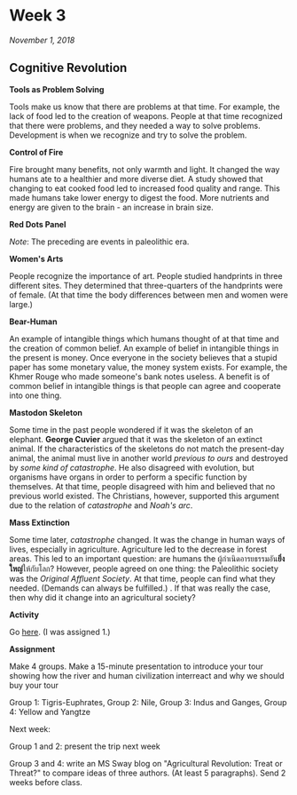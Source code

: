 # Week 3

*November 1, 2018*

## Cognitive Revolution

**Tools as Problem Solving**

Tools make us know that there are problems at that time. For example, the lack of food led to the creation of weapons. People at that time recognized that there were problems, and they needed a way to solve problems. Development is when we recognize and try to solve the problem.

**Control of Fire**

Fire brought many benefits, not only warmth and light. It changed the way humans ate to a healthier and more diverse diet. A study showed that changing to eat cooked food led to increased food quality and range. This made humans take lower energy to digest the food. More nutrients and energy are given to the brain - an increase in brain size. 

**Red Dots Panel**

*Note*: The preceding are events in paleolithic era. 

**Women's Arts**

People recognize the importance of art. People studied handprints in three different sites. They determined that three-quarters of the handprints were of female. (At that time the body differences between men and women were large.)

**Bear-Human**

An example of intangible things which humans thought of at that time and the creation of common belief. An example of belief in intangible things in the present is money. Once everyone in the society believes that a stupid paper has some monetary value, the money system exists. For example, the Khmer Rouge who made someone's bank notes useless. A benefit is of common belief in intangible things is that people can agree and cooperate into one thing. 

**Mastodon Skeleton**

Some time in the past people wondered if it was the skeleton of an elephant. **George Cuvier** argued that it was the skeleton of an extinct animal. If the characteristics of the skeletons do not match the present-day animal, the animal must live in another world *previous to ours* and destroyed by *some kind of catastrophe*. He also disagreed with evolution, but organisms have organs in order to perform a specific function by themselves. At that time, people disagreed with him and believed that no previous world existed. The Christians, however, supported this argument due to the relation of *catastrophe* and *Noah's arc*. 

**Mass Extinction** 

Some time later, *catastrophe* changed. It was the change in human ways of lives, especially in agriculture. Agriculture led to the decrease in forest areas. This led to an important question: are humans the ผู้กำเนิดอารยธรรมอัน**ยิ่งใหญ่**ให้กับโลก? However, people agreed on one thing: the Paleolithic society was the *Original Affluent Society*. At that time, people can find what they needed. (Demands can always be fulfilled.) . If that was really the case, then why did it change into an agricultural society?

**Activity**

Go [here](http://bit.ly/2ACczLv). (I was assigned 1.) 		

**Assignment**

Make 4 groups. Make a 15-minute presentation to introduce your tour showing how the river and human civilization interreact and why we should buy your tour

Group 1: Tigris-Euphrates, Group 2: Nile, Group 3: Indus and Ganges, Group 4: Yellow and Yangtze

Next week:

Group 1 and 2: present the trip next week

Group 3 and 4: write an MS Sway blog on "Agricultural Revolution: Treat or Threat?" to compare ideas of three authors. (At least 5 paragraphs). Send 2 weeks before class.
